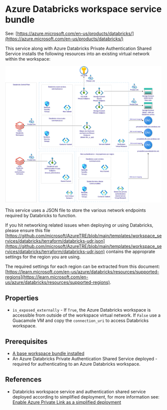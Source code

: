 # Azure Databricks workspace service bundle

See: [https://azure.microsoft.com/en-us/products/databricks/](https://azure.microsoft.com/en-us/products/databricks/)

This service along with Azure Databricks Private Authentication Shared Service installs the following resources into an existing virtual network within the workspace:

![Azure Databricks workspace service](../../assets/databricks_workspace_service.png)

This service uses a JSON file to store the various network endpoints required by Databricks to function.

If you hit networking related issues when deploying or using Databricks, please ensure this file [https://github.com/microsoft/AzureTRE/blob/main/templates/workspace_services/databricks/terraform/databricks-udr.json](https://github.com/microsoft/AzureTRE/blob/main/templates/workspace_services/databricks/terraform/databricks-udr.json) contains the approprate settings for the region you are using.

The required settings for each region can be extracted from this document: [https://learn.microsoft.com/en-us/azure/databricks/resources/supported-regions](https://learn.microsoft.com/en-us/azure/databricks/resources/supported-regions).

## Properties

- `is_exposed_externally` - If `True`, the Azure Databricks workspace is accessible from outside of the workspace virtual network. If `False` use a Guacamole VM and copy the `connection_uri` to access Databricks workspace.


## Prerequisites

- [A base workspace bundle installed](../workspaces/base.md)
- An Azure Databricks Private Authentication Shared Service deployed - required for authenticating to an Azure Databricks workspace.


## References

- Databricks workspace service and authentication shared service deployed according to simplified deployment, for more information see: [Enable Azure Private Link as a simplified deployment](https://learn.microsoft.com/en-us/azure/databricks/administration-guide/cloud-configurations/azure/private-link-simplified)
